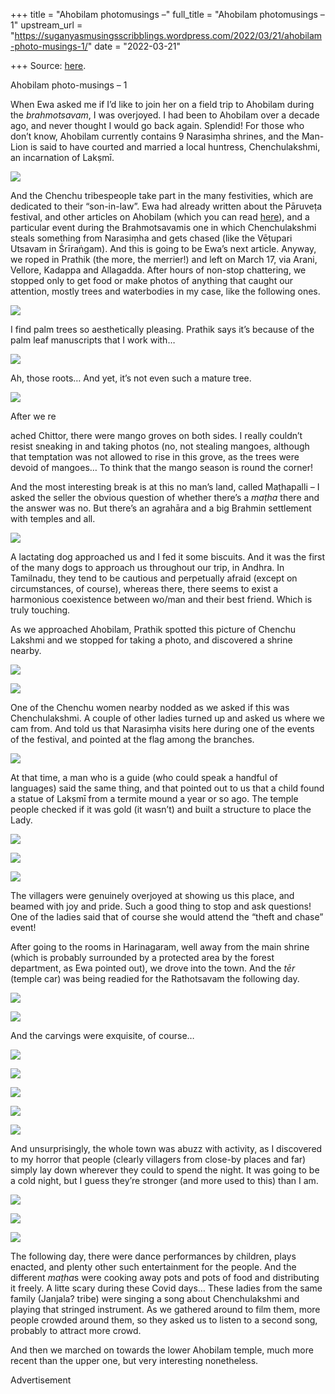 +++
title = "Ahobilam photomusings –"
full_title = "Ahobilam photomusings – 1"
upstream_url = "https://suganyasmusingsscribblings.wordpress.com/2022/03/21/ahobilam-photo-musings-1/"
date = "2022-03-21"

+++
Source: [here](https://suganyasmusingsscribblings.wordpress.com/2022/03/21/ahobilam-photo-musings-1/).

Ahobilam photo-musings – 1

When Ewa asked me if I’d like to join her on a field trip to Ahobilam during the *brahmotsavam*, I was overjoyed. I had been to Ahobilam over a decade ago, and never thought I would go back again. Splendid! For those who don’t know, Ahobilam currently contains 9 Narasiṃha shrines, and the Man-Lion is said to have courted and married a local huntress, Chenchulakshmi, an incarnation of Lakṣmī.

![](https://suganyasmusingsscribblings.files.wordpress.com/2022/03/img_20220317_194618-min-e1647835596596.jpg)

And the Chenchu tribespeople take part in the many festivities, which are dedicated to their “son-in-law”. Ewa had already written about the Pāruveṭa festival, and other articles on Ahobilam (which you can read [here](https://jagiellonian.academia.edu/EwaDębickaBorek)), and a particular event during the Brahmotsavamis one in which Chenchulakshmi steals something from Narasiṃha and gets chased (like the Vēṭupari Utsavam in Śrīraṅgam). And this is going to be Ewa’s next article. Anyway, we roped in Prathik (the more, the merrier!) and left on March 17, via Arani, Vellore, Kadappa and Allagadda. After hours of non-stop chattering, we stopped only to get food or make photos of anything that caught our attention, mostly trees and waterbodies in my case, like the following ones.

![](https://suganyasmusingsscribblings.files.wordpress.com/2022/03/img_20220317_080847-min.jpg?w=840)

I find palm trees so aesthetically pleasing. Prathik says it’s because of the palm leaf manuscripts that I work with…

![](https://suganyasmusingsscribblings.files.wordpress.com/2022/03/img_20220317_093041-min.jpg?w=840)

Ah, those roots… And yet, it’s not even such a mature tree.

![](https://suganyasmusingsscribblings.files.wordpress.com/2022/03/img_20220317_112716-min.jpg?w=840)

After we re

ached Chittor, there were mango groves on both sides. I really couldn’t resist sneaking in and taking photos (no, not stealing mangoes, although that temptation was not allowed to rise in this grove, as the trees were devoid of mangoes… To think that the mango season is round the corner!

And the most interesting break is at this no man’s land, called Maṭhapalli – I asked the seller the obvious question of whether there’s a *maṭha* there and the answer was no. But there’s an agrahāra and a big Brahmin settlement with temples and all.

![](https://suganyasmusingsscribblings.files.wordpress.com/2022/03/img_20220317_122250-min.jpg?w=840)

A lactating dog approached us and I fed it some biscuits. And it was the first of the many dogs to approach us throughout our trip, in Andhra. In Tamilnadu, they tend to be cautious and perpetually afraid (except on circumstances, of course), whereas there, there seems to exist a harmonious coexistence between wo/man and their best friend. Which is truly touching.

As we approached Ahobilam, Prathik spotted this picture of Chenchu Lakshmi and we stopped for taking a photo, and discovered a shrine nearby.

![](https://suganyasmusingsscribblings.files.wordpress.com/2022/03/img_20220317_180629-min.jpg?w=768)

![](https://suganyasmusingsscribblings.files.wordpress.com/2022/03/img_20220317_180711-min.jpg?w=840)

One of the Chenchu women nearby nodded as we asked if this was Chenchulakshmi. A couple of other ladies turned up and asked us where we cam from. And told us that Narasiṃha visits here during one of the events of the festival, and pointed at the flag among the branches.

![](https://suganyasmusingsscribblings.files.wordpress.com/2022/03/img_20220317_180858-min.jpg?w=768)

At that time, a man who is a guide (who could speak a handful of languages) said the same thing, and that pointed out to us that a child found a statue of Lakṣmī from a termite mound a year or so ago. The temple people checked if it was gold (it wasn’t) and built a structure to place the Lady.

![](https://suganyasmusingsscribblings.files.wordpress.com/2022/03/img_20220317_180953-min.jpg)

![](https://suganyasmusingsscribblings.files.wordpress.com/2022/03/img_20220317_181012-min.jpg)

![](https://suganyasmusingsscribblings.files.wordpress.com/2022/03/img_20220317_181122-min.jpg)

The villagers were genuinely overjoyed at showing us this place, and beamed with joy and pride. Such a good thing to stop and ask questions! One of the ladies said that of course she would attend the “theft and chase” event!

After going to the rooms in Harinagaram, well away from the main shrine (which is probably surrounded by a protected area by the forest department, as Ewa pointed out), we drove into the town. And the *tēr* (temple car) was being readied for the Rathotsavam the following day.

![](https://suganyasmusingsscribblings.files.wordpress.com/2022/03/img_20220317_183036-min.jpg?w=768)

![](https://suganyasmusingsscribblings.files.wordpress.com/2022/03/img_20220317_183212-min.jpg)

And the carvings were exquisite, of course…

![](https://suganyasmusingsscribblings.files.wordpress.com/2022/03/img_20220317_183142-min.jpg)

![](https://suganyasmusingsscribblings.files.wordpress.com/2022/03/img_20220317_183115-min.jpg)

![](https://suganyasmusingsscribblings.files.wordpress.com/2022/03/img_20220317_183119-min.jpg)

![](https://suganyasmusingsscribblings.files.wordpress.com/2022/03/img_20220317_183127-min.jpg)

![](https://suganyasmusingsscribblings.files.wordpress.com/2022/03/img_20220317_183123-min.jpg)

And unsurprisingly, the whole town was abuzz with activity, as I discovered to my horror that people (clearly villagers from close-by places and far) simply lay down wherever they could to spend the night. It was going to be a cold night, but I guess they’re stronger (and more used to this) than I am.

![](https://suganyasmusingsscribblings.files.wordpress.com/2022/03/img_20220317_184030-min.jpg)

![](https://suganyasmusingsscribblings.files.wordpress.com/2022/03/img_20220317_184009-min.jpg)

![](https://suganyasmusingsscribblings.files.wordpress.com/2022/03/img_20220317_184109-min.jpg)

The following day, there were dance performances by children, plays enacted, and plenty other such entertainment for the people. And the different *maṭha*s were cooking away pots and pots of food and distributing it freely. A litte scary during these Covid days… These ladies from the same family (Janjala? tribe) were singing a song about Chenchulakshmi and playing that stringed instrument. As we gathered around to film them, more people crowded around them, so they asked us to listen to a second song, probably to attract more crowd.

And then we marched on towards the lower Ahobilam temple, much more recent than the upper one, but very interesting nonetheless.

Advertisement
